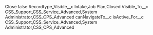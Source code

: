 <?xml version="1.0" encoding="UTF-8"?>
<CustomMetadata xmlns="http://soap.sforce.com/2006/04/metadata" xmlns:xsi="http://www.w3.org/2001/XMLSchema-instance" xmlns:xsd="http://www.w3.org/2001/XMLSchema">
    <label>Close</label>
    <protected>false</protected>
    <values>
        <field>Recordtype_Visible__c</field>
        <value xsi:type="xsd:string">Intake,Job Plan,Closed</value>
    </values>
    <values>
        <field>Visible_To__c</field>
        <value xsi:type="xsd:string">CSS_Support,CSS_Service_Advanced,System Administrator,CSS_CPS_Advanced</value>
    </values>
    <values>
        <field>canNavigateTo__c</field>
        <value xsi:nil="true"/>
    </values>
    <values>
        <field>isActive_For__c</field>
        <value xsi:type="xsd:string">CSS_Support,CSS_Service_Advanced,System Administrator,CSS_CPS_Advanced</value>
    </values>
</CustomMetadata>
